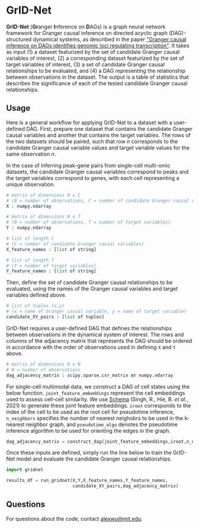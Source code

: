 # GrID-Net
**GrID-Net** (**Gr**anger **I**nference on **D**AGs) is a graph neural network framework for Granger causal inference on directed acyclic graph (DAG)-structured dynamical systems, as described in the paper ["Granger causal inference on DAGs identifies genomic loci regulating transcription"](https://openreview.net/forum?id=nZOUYEN6Wvy). It takes as input (1) a dataset featurized by the set of candidate Granger causal variables of interest, (2) a corresponding dataset featurized by the set of target variables of interest, (3) a set of candidate Granger causal relationships to be evaluated, and (4) a DAG representing the relationship between observations in the dataset. The output is a table of statistics that describes the significance of each of the tested candidate Granger causal relationships. 

## Usage
Here is a general workflow for applying GrID-Net to a dataset with a user-defined DAG. First, prepare one dataset that contains the candidate Granger causal variables and another that contains the target variables. The rows of the two datasets should be paired, such that row *n* corresponds to the candidate Granger causal variable values and target variable values for the same observation *n*.  

In the case of inferring peak-gene pairs from single-cell multi-omic datasets, the candidate Granger causal variables correspond to peaks and the target variables correspond to genes, with each cell representing a unique observation. 

```python
# matrix of dimensions N x C 
# (N = number of observations, C = number of candidate Granger causal variables)
X : numpy.ndarray 

# matrix of dimensions N x T 
# (N = number of observations, T = number of target variables) 
Y : numpy.ndarray 

# list of length C
# (C = number of candidate Granger causal variables)
X_feature_names : [list of string] 

# list of length T
# (T = number of target variables)
Y_feature_names : [list of string] 
```

Then, define the set of candidate Granger causal relationships to be evaluated, using the names of the Granger causal variables and target variables defined above.

```python
# list of tuples (x,y)
# (x = name of Granger causal variable, y = name of target variable)
candidate_XY_pairs : [list of tuples] 
```

GrID-Net requires a user-defined DAG that defines the relationships between observations in the dynamical system of interest. The rows and columns of the adjacency matrix that represents the DAG should be ordered in accordance with the order of observations used in defining ```X``` and ```Y``` above. 

```python
# matrix of dimensions N x N
# N = number of observations
dag_adjacency_matrix : scipy.sparse.csr_matrix or numpy.ndarray 
```

For single-cell multimodal data, we construct a DAG of cell states using the below function. ```joint_feature_embeddings``` represent the cell embeddings used to assess cell-cell similarity. We use [Schema](https://github.com/rs239/schema) (Singh, R., Hie, B. *et al.*, 2021) to generate these joint feature embeddings. ```iroot``` corresponds to the index of the cell to be used as the root cell for pseudotime inference, ```n_neighbors``` specifies the number of nearest neighobrs to be used in the k-nearest neighbor graph, and ```pseudotime_algo``` denotes the pseudotime inference algorithm to be used for orienting the edges in the graph.  

```python
dag_adjacency_matrix = construct_dag(joint_feature_embeddings,iroot,n_neighbors=15,pseudotime_algo='dpt')
```

Once these inputs are defined, simply run the line below to train the GrID-Net model and evaluate the candidate Granger causal relationships. 
```python
import gridnet

results_df = run_gridnet(X,Y,X_feature_names,Y_feature_names,
                         candidate_XY_pairs,dag_adjacency_matrix)
```

## Questions
For questions about the code, contact [alexwu@mit.edu](mailto:alexwu@mit.edu).
